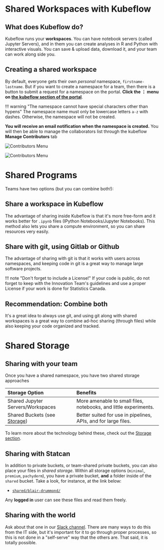# Shared Workspaces with Kubeflow

## What does Kubeflow do?

Kubeflow runs your **workspaces**. You can have notebook servers (called Jupyter
Servers), and in them you can create analyses in R and Python with interactive
visuals. You can save & upload data, download it, and your team can work along side you.

## Creating a shared workspace

By default, everyone gets their own *personal* namespace, `firstname-lastname`. But if you want to create a namespace for a team, then there is a button to submit a request for a namespace on the portal. **Click the &#8942; menu on [the kubeflow section of the portal](https://portal.covid.cloud.statcan.ca/#kubeflow)**.

!!! warning "The namespace cannot have special characters other than hypens"
    The namespace name must only be lowercase letters `a-z` with dashes. Otherwise,
    the namespace will not be created.

**You will receive an email notification when the namespace is created.** You will then be able to manage the collaborators list through the kubeflow **Manage Contributors** tab

![Contributors Menu](../images/kubeflow_contributors.png)

![Contributors Menu](../images/kubeflow_manage_contributors.png)

# Shared Programs

Teams have two options (but you can combine both!):

## Share a workspace in Kubeflow

The advantage of sharing inside Kubeflow is that it's more free-form and it works better for `.ipynb` files (IPython Notebooks/Jupyter Notebooks). This method also lets you share a compute environment, so you can share resources very easily.

## Share with git, using Gitlab or Github

The advantage of sharing with git is that it works with users across namespaces, and keeping code in git is a great way to manage large software projects. 

!!! note "Don't forget to include a License!"
    If your code is public, do not forget to keep with the Innovation Team's guidelines and use a proper License if your work is done for Statistics Canada.

## Recommendation: Combine both

It's a great idea to always use git, and using git along with shared workspaces is a great way to combine ad-hoc sharing (through files) while also keeping your code organized and tracked.

# Shared Storage

## Sharing with your team

Once you have a shared namespace, you have two shared storage approaches 

| Storage Option                             |   Benefits                                                            |
|:-------------------------------------------|:----------------------------------------------------------------------|
| Shared Jupyter Servers/Workspaces          |      More amenable to small files, notebooks, and little experiments. |
| Shared Buckets (see [Storage](/Storage))   |      Better suited for use in pipelines, APIs, and for large files.   |

To learn more about the technology behind these, check out the [Storage section](/Storage).

## Sharing with Statcan

In addition to private buckets, or team-shared private buckets, you can also place your files in *shared storage*. Within all storage options (`minimal`, `premium`, `pachyderm`), you have a private bucket, **and** a folder inside of the `shared` bucket. Take a look, for instance, at the link below:

- [`shared/blair-drummond/`](https://minimal-tenant1-minio.covid.cloud.statcan.ca/minio/shared/blair-drummond/)


Any **logged in** user can see these files and read them freely.

## Sharing with the world

Ask about that one in our [Slack channel](https://statcan-aaw.slaock.com). There are many ways to do this from the IT side, but it's important for it to go through proper processes, so this is not done in a "self-serve" way that the others are. That said, it is totally possible.
